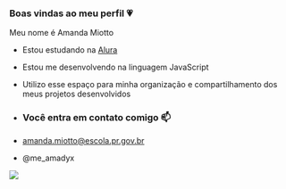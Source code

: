 ### Boas vindas ao meu perfil 💗

Meu nome é Amanda Miotto

- Estou estudando na [Alura](https.//www.alura.com.br)
- Estou me desenvolvendo na linguagem JavaScript
- Utilizo esse espaço para minha organização e compartilhamento dos meus projetos desenvolvidos

 - ### Você entra em contato comigo 📫

  - amanda.miotto@escola.pr.gov.br

  - @me_amadyx

![](https://media.tenor.com/EvNCyjP1IxQAAAAd/feliz-alegre.gif)
